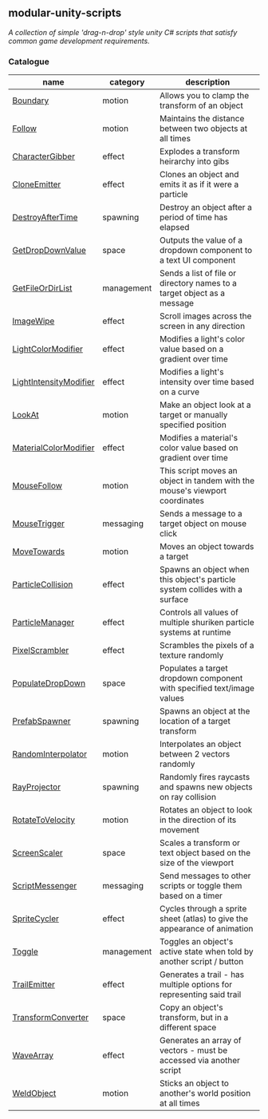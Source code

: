 ## modular-unity-scripts
*A collection of simple 'drag-n-drop' style unity C# scripts that satisfy common game development requirements.*

### Catalogue


| name | category | description |
| --- | --- | --- |
| [Boundary](./library/Boundary.cs)								|	motion		|	Allows you to clamp the transform of an object
| [Follow](./library/Follow.cs)									|	motion		|	Maintains the distance between two objects at all times
| [CharacterGibber](./library/CharacterGibber.cs)				|	effect		|	Explodes a transform heirarchy into gibs
| [CloneEmitter](./library/CloneEmitter.cs)						|	effect		|	Clones an object and emits it as if it were a particle
| [DestroyAfterTime](./library/DestroyAfterTime.cs)				|	spawning	|	Destroy an object after a period of time has elapsed
| [GetDropDownValue](./library/GetDropDownValue.cs)				|	space		|	Outputs the value of a dropdown component to a text UI component
| [GetFileOrDirList](./library/GetFileOrDirList.cs)				|	management	|	Sends a list of file or directory names to a target object as a message
| [ImageWipe](./library/ImageWipe.cs)							|	effect		|	Scroll images across the screen in any direction
| [LightColorModifier](./library/LightColorModifier.cs)			|	effect		|	Modifies a light's color value based on a gradient over time
| [LightIntensityModifier](./library/LightIntensityModifier.cs)	|	effect		|	Modifies a light's intensity over time based on a curve
| [LookAt](./library/LookAt.cs)									|	motion		|	Make an object look at a target or manually specified position
| [MaterialColorModifier](./library/MaterialColorModifier.cs)	|	effect		|	Modifies a material's color value based on gradient over time
| [MouseFollow](./library/MouseFollow.cs)						|	motion		|	This script moves an object in tandem with the mouse's viewport coordinates
| [MouseTrigger](./library/MouseTrigger.cs)						|	messaging	|	Sends a message to a target object on mouse click
| [MoveTowards](./library/MoveTowards.cs)						|	motion		|	Moves an object towards a target
| [ParticleCollision](./library/ParticleCollision.cs)			|	effect		|	Spawns an object when this object's particle system collides with a surface
| [ParticleManager](./library/ParticleManager.cs)				|	effect		|	Controls all values of multiple shuriken particle systems at runtime
| [PixelScrambler](./library/PixelScrambler.cs)					|	effect		|	Scrambles the pixels of a texture randomly
| [PopulateDropDown](./library/PopulateDropDown.cs)				|	space		|	Populates a target dropdown component with specified text/image values
| [PrefabSpawner](./library/PrefabSpawner.cs)					|	spawning	|	Spawns an object at the location of a target transform
| [RandomInterpolator](./library/RandomInterpolator.cs)			|	motion		|	Interpolates an object between 2 vectors randomly
| [RayProjector](./library/RayProjector.cs)						|	spawning	|	Randomly fires raycasts and spawns new objects on ray collision
| [RotateToVelocity](./library/RotateToVelocity.cs)				|	motion		|	Rotates an object to look in the direction of its movement
| [ScreenScaler](./library/ScreenScaler.cs)						|	space		|	Scales a transform or text object based on the size of the viewport
| [ScriptMessenger](./library/ScriptMessenger.cs)				|	messaging	|	Send messages to other scripts or toggle them based on a timer
| [SpriteCycler](./library/SpriteCycler.cs)						|	effect		|	Cycles through a sprite sheet (atlas) to give the appearance of animation
| [Toggle](./library/Toggle.cs)									|	management	|	Toggles an object's active state when told by another script / button
| [TrailEmitter](./library/TrailEmitter.cs)						|	effect		|	Generates a trail - has multiple options for representing said trail
| [TransformConverter](./library/TransformConverter.cs)			|	space		|	Copy an object's transform, but in a different space
| [WaveArray](./library/WaveArray.cs)							|	effect		|	Generates an array of vectors - must be accessed via another script
| [WeldObject](./library/WeldObject.cs)							|	motion		|	Sticks an object to another's world position at all times
	